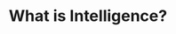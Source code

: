 ---
title: What is Intelligence?
num: 4
start_date: 2024-10-31
layout: default
description: >
   <p>STS TBD</p>
---